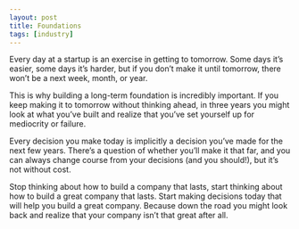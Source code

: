 ```yaml
---
layout: post
title: Foundations
tags: [industry]
---
```


Every day at a startup is an exercise in getting to tomorrow. Some days it’s easier, some days it’s harder, but if you don’t make it until tomorrow, there won’t be a next week, month, or year.

This is why building a long-term foundation is incredibly important. If you keep making it to tomorrow without thinking ahead, in three years you might look at what you’ve built and realize that you’ve set yourself up for mediocrity or failure.

Every decision you make today is implicitly a decision you’ve made for the next few years. There’s a question of whether you’ll make it that far, and you can always change course from your decisions (and you should!), but it’s not without cost.

Stop thinking about how to build a company that lasts, start thinking about how to build a great company that lasts. Start making decisions today that will help you build a great company. Because down the road you might look back and realize that your company isn’t that great after all.
